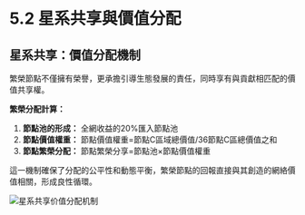 # 5.2 星系共享與價值分配

## 星系共享：價值分配機制

繁榮節點不僅擁有榮譽，更承擔引導生態發展的責任，同時享有與貢獻相匹配的價值共享權。

**繁榮分配計算：**

1. **節點池的形成：** 全網收益的20%匯入節點池
2. **節點價值權重：** 節點價值權重=節點C區域總價值/36節點C區總價值之和
3. **節點繁榮分配：** 節點繁榮分享=節點池×節點價值權重

這一機制確保了分配的公平性和動態平衡，繁榮節點的回報直接與其創造的網絡價值相關，形成良性循環。

![星系共享价值分配机制](/images/图13.svg)